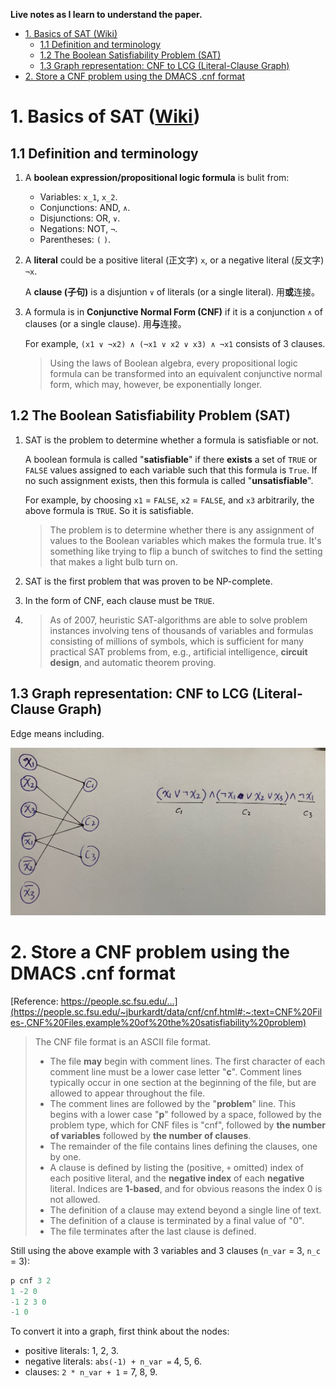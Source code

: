 **Live notes as I learn to understand the paper.**

- [1. Basics of SAT (Wiki)](#1-basics-of-sat-wiki)
  - [1.1 Definition and terminology](#11-definition-and-terminology)
  - [1.2 The Boolean Satisfiability Problem (SAT)](#12-the-boolean-satisfiability-problem-sat)
  - [1.3 Graph representation: CNF to LCG (Literal-Clause Graph)](#13-graph-representation-cnf-to-lcg-literal-clause-graph)
- [2. Store a CNF problem using the DMACS .cnf format](#2-store-a-cnf-problem-using-the-dmacs-cnf-format)

# 1. Basics of SAT ([Wiki](https://en.wikipedia.org/wiki/Boolean_satisfiability_problem))

## 1.1 Definition and terminology

1. A **boolean expression/propositional logic formula** is bulit from:
   - Variables: `x_1`, `x_2`.
   - Conjunctions: AND, `∧`.
   - Disjunctions: OR, `∨`.
   - Negations: NOT, `¬`.
   - Parentheses: `(` `)`.

2. A **literal** could be a positive literal (正文字) `x`, or a negative literal (反文字) `¬x`.
   
   A **clause (子句)** is a disjuntion `∨` of literals (or a single literal). 用**或**连接。 
  
3. A formula is in **Conjunctive Normal Form (CNF)** if it is a conjunction `∧` of clauses (or a single clause). 用**与**连接。
   
   For example, `(x1 ∨ ¬x2) ∧ (¬x1 ∨ x2 ∨ x3) ∧ ¬x1` consists of 3 clauses.
   
   > Using the laws of Boolean algebra, every propositional logic formula can be transformed into an equivalent conjunctive normal form, which may, however, be exponentially longer.

## 1.2 The Boolean Satisfiability Problem (SAT)
1. SAT is the problem to determine whether a formula is satisfiable or not.
   
   A boolean formula is called "**satisfiable**" if there **exists** a set of `TRUE` or `FALSE` values assigned to each variable such that this formula is `True`. If no such assignment exists, then this formula is called "**unsatisfiable**".
   
   For example, by choosing `x1` = `FALSE`, `x2` = `FALSE`, and `x3` arbitrarily, the above formula is `TRUE`. So it is satisfiable. 

   > The problem is to determine whether there is any assignment of values to the Boolean variables which makes the formula true. It's something like trying to flip a bunch of switches to find the setting that makes a light bulb turn on.

2. SAT is the first problem that was proven to be NP-complete.

3. In the form of CNF, each clause must be `TRUE`.

4. > As of 2007, heuristic SAT-algorithms are able to solve problem instances involving tens of thousands of variables and formulas consisting of millions of symbols, which is sufficient for many practical SAT problems from, e.g., artificial intelligence, **circuit design**, and automatic theorem proving.

## 1.3 Graph representation: CNF to LCG (Literal-Clause Graph) 
Edge means including.

![](./img/CNF_and_LCG.jpg)


# 2. Store a CNF problem using the DMACS .cnf format 

[Reference: https://people.sc.fsu.edu/...](https://people.sc.fsu.edu/~jburkardt/data/cnf/cnf.html#:~:text=CNF%20Files-,CNF%20Files,example%20of%20the%20satisfiability%20problem)


> The CNF file format is an ASCII file format.
> 
> - The file **may** begin with comment lines. The first character of each comment line must be a lower case letter "**c**". Comment lines typically occur in one section at the beginning of the file, but are allowed to appear throughout the file.
> - The comment lines are followed by the "**problem**" line. This begins with a lower case "**p**" followed by a space, followed by the problem type, which for CNF files is "cnf", followed by **the number of variables** followed by **the number of clauses**.
> - The remainder of the file contains lines defining the clauses, one by one.
> - A clause is defined by listing the (positive, `+` omitted) index of each positive literal, and the **negative index** of each **negative** literal. Indices are **1-based**, and for obvious reasons the index 0 is not allowed.
> - The definition of a clause may extend beyond a single line of text.
> - The definition of a clause is terminated by a final value of "0".
> - The file terminates after the last clause is defined.

Still using the above example with 3 variables and 3 clauses (`n_var` = 3, `n_c` = 3):

```python
p cnf 3 2
1 -2 0
-1 2 3 0
-1 0
```

To convert it into a graph, first think about the nodes:
- positive literals: 1, 2, 3.
- negative literals: `abs(-1) + n_var =` 4, 5, 6. 
- clauses: `2 * n_var + 1` = 7, 8, 9.